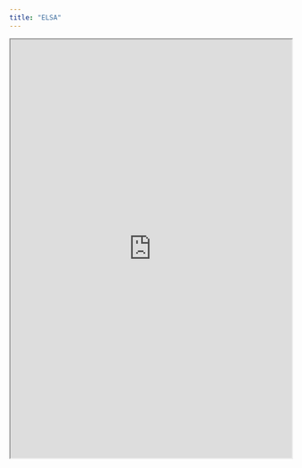 ```yaml
---
title: "ELSA"
---
```




<iframe height="750" width="100%" src="https://ewelton.github.io/ktest/wiki.html#ELSA"></iframe>
